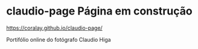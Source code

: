 # claudio-page Página em construção

https://coralay.github.io/claudio-page/

Portifólio online do fotógrafo Claudio Higa
